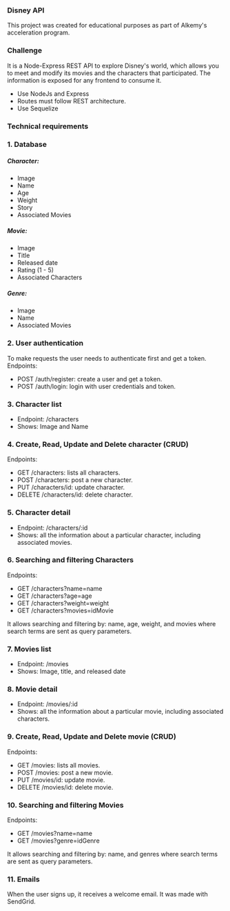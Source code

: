 ### Disney API

This project was created for educational purposes as part of Alkemy's acceleration program.

### Challenge
It is a Node-Express REST API to explore Disney's world, which allows you to meet and modify its movies and the characters that participated.
The information is exposed for any frontend to consume it.

- Use NodeJs and Express
- Routes must follow REST architecture.
- Use Sequelize

### Technical requirements
### 1. Database
##### Character:
- Image
- Name
- Age
- Weight
- Story
- Associated Movies

##### Movie:
- Image
- Title
- Released date
- Rating (1 - 5)
- Associated Characters

##### Genre:
- Image
- Name
- Associated Movies

### 2. User authentication
To make requests the user needs to authenticate first and get a token. 
Endpoints:
- POST /auth/register: create a user and get a token.
- POST /auth/login: login with user credentials and token.


### 3. Character list
- Endpoint: /characters
- Shows: Image and Name

### 4. Create, Read, Update and Delete character (CRUD)
Endpoints:
- GET /characters: lists all characters.
- POST /characters: post a new character.
- PUT /characters/id: update character.
- DELETE /characters/id: delete character.

### 5. Character detail
- Endpoint: /characters/:id
- Shows: all the information about a particular character, including associated movies.

### 6. Searching and filtering Characters
Endpoints:
- GET /characters?name=name
- GET /characters?age=age
- GET /characters?weight=weight
- GET /characters?movies=idMovie

It allows searching and filtering by: name, age, weight, and movies where search terms are sent as query parameters.

### 7. Movies list
- Endpoint: /movies
- Shows: Image, title, and released date

### 8. Movie detail
- Endpoint: /movies/:id
- Shows: all the information about a particular movie, including associated characters.

### 9. Create, Read, Update and Delete movie (CRUD)
Endpoints:
- GET /movies: lists all movies.
- POST /movies: post a new movie.
- PUT /movies/id: update movie.
- DELETE /movies/id: delete movie.

### 10. Searching and filtering Movies
Endpoints:
- GET /movies?name=name
- GET /movies?genre=idGenre

It allows searching and filtering by: name, and genres where search terms are sent as query parameters.

### 11. Emails
When the user signs up, it receives a welcome email. It was made with SendGrid.

